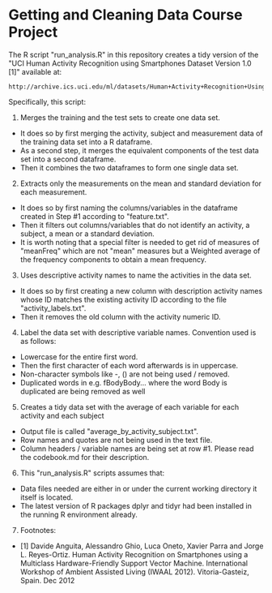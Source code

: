 # Getting and Cleaning Data Course Project

The R script "run_analysis.R" in this repository creates a tidy version of the "UCI Human Activity Recognition using Smartphones Dataset Version 1.0 [1]" available at:

	http://archive.ics.uci.edu/ml/datasets/Human+Activity+Recognition+Using+Smartphones

Specifically, this script:

1. Merges the training and the test sets to create one data set.  

* It does so by first merging the activity, subject and measurement data of the training data set into a R dataframe.
* As a second step, it merges the equivalent components of the test data set into a second dataframe.  
* Then it combines the two dataframes to form one single data set.

2. Extracts only the measurements on the mean and standard deviation for each measurement.

* It does so by first naming the columns/variables in the dataframe created in Step #1 according to "feature.txt".
* Then it filters out columns/variables that do not identify an activity, a subject, a mean or a standard deviation.
* It is worth noting that a special filter is needed to get rid of measures of "meanFreq" which are not "mean" measures but a Weighted average of the frequency components to obtain a mean frequency.

3. Uses descriptive activity names to name the activities in the data set.  

* It does so by first creating a new column with description activity names whose ID matches the existing activity ID according to the file "activity_labels.txt".
* Then it removes the old column with the activity numeric ID.

4. Label the data set with descriptive variable names.  Convention used is as follows:

* Lowercase for the entire first word.
* Then the first character of each word afterwards is in uppercase.
* Non-character symbols like -, () are not being used / removed.
* Duplicated words in e.g. fBodyBody...  where the word Body is duplicated are being removed as well

5. Creates a tidy data set with the average of each variable for each activity and each subject

* Output file is called "average_by_activity_subject.txt".
* Row names and quotes are not being used in the text file.
* Column headers / variable names are being set at row #1.  Please read the codebook.md for their description.

6.  This "run_analysis.R" scripts assumes that:

* Data files needed are either in or under the current working directory it itself is located.
* The latest version of R packages dplyr and tidyr had been installed in the running R environment already.

7.  Footnotes:

* [1] Davide Anguita, Alessandro Ghio, Luca Oneto, Xavier Parra and Jorge L. Reyes-Ortiz. Human Activity Recognition on Smartphones using a Multiclass Hardware-Friendly Support Vector Machine. International Workshop of Ambient Assisted Living (IWAAL 2012). Vitoria-Gasteiz, Spain. Dec 2012

